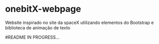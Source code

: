 # onebitX-webpage
Website inspirado no site da spaceX utilizando elementos do Bootstrap e biblioteca de animação de texto

#README IN PROGRESS...
